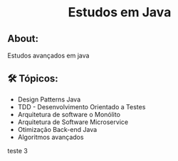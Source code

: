 <h1 align="center">Estudos em Java</h1>

## About:
<p>Estudos avançados em java</p>

## 🛠 Tópicos: 
 <ul>
    <li>Design Patterns Java</li>
    <li>TDD - Desenvolvimento Orientado a Testes</li>
    <li>Arquitetura de software o Monólito</li>
    <li>Arquitetura de Software Microservice</li>
    <li>Otimização Back-end Java</li>
    <li>Algoritmos avançados</li>
 </ul>
teste 3
